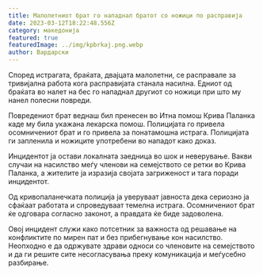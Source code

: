 ```yaml
---
title: Малолетниот брат го нападнал братот со ножици по расправија
date: 2023-03-12T18:22:48.556Z
category: македонија
featured: true
featuredImage: ../img/kpbrkaj.png.webp
author: Вардарски
---
```


Според истрагата, браќата, двајцата малолетни, се расправале за тривијална работа кога расправијата станала насилна. Едниот од браќата во налет на бес го нападнал другиот со ножици при што му нанел полесни повреди.

Повредениот брат веднаш бил пренесен во Итна помош Крива Паланка каде му била укажана лекарска помош. Полицијата го привела осомничениот брат и го привела за понатамошна истрага. Полицијата ги запленила и ножиците употребени во нападот како доказ.

Инцидентот ја остави локалната заедница во шок и неверување. Вакви случаи на насилство меѓу членови на семејството се ретки во Крива Паланка, а жителите ја изразија својата загриженост и тага поради инцидентот.

Од кривопаланечката полиција ја уверуваат јавноста дека сериозно ја сфаќаат работата и спроведуваат темелна истрага. Осомничениот брат ќе одговара согласно законот, а правдата ќе биде задоволена.

Овој инцидент служи како потсетник за важноста од решавање на конфликтите по мирен пат и без прибегнување кон насилство. Неопходно е да одржувате здрави односи со членовите на семејството и да ги решите сите несогласувања преку комуникација и меѓусебно разбирање.
